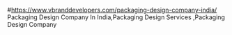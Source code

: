 #https://www.vbranddevelopers.com/packaging-design-company-india/
Packaging Design Company In India,Packaging Design Services ,Packaging Design Company
